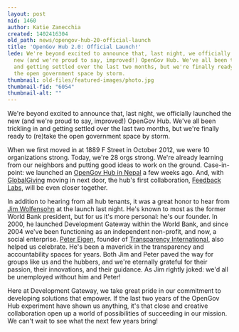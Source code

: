 ```yaml
---
layout: post
nid: 1460
author: Katie Zanecchia
created: 1402416304
old_path: news/opengov-hub-20-official-launch
title: 'OpenGov Hub 2.0: Official Launch!'
lede: We're beyond excited to announce that, last night, we officially launched the
  new (and we're proud to say, improved!) OpenGov Hub. We've all been trickling in
  and getting settled over the last two months, but we're finally ready to (re)take
  the open government space by storm.
thumbnail: old-files/featured-images/photo.jpg
thumbnail-fid: "6054"
thumbnail-alt: ""
---
```


We're beyond excited to announce that, last night, we officially launched the new (and we're proud to say, improved!) OpenGov Hub. We've all been trickling in and getting settled over the last two months, but we're finally ready to (re)take the open government space by storm.

When we first moved in at 1889 F Street in October 2012, we were 10 organizations strong. Today, we're 28 orgs strong. We're already learning from our neighbors and putting good ideas to work on the ground. Case-in-point: we launched an [OpenGov Hub in Nepal](http://opengovhub.org/nepal/ "OGH Nepal") a few weeks ago. And, with [GlobalGiving](http://www.globalgiving.org/ "GlobalGiving") moving in next door, the hub's first collaboration, [Feedback Labs](http://feedbacklabs.org/ "Feedback Labs"), will be even closer together.

In addition to hearing from all hub tenants, it was a great honor to hear from [Jim Wolfensohn](http://en.wikipedia.org/wiki/James_Wolfensohn) at the launch last night. He's known to most as the former World Bank president, but for us it's more personal: he's our founder. In 2000, he launched Development Gateway within the World Bank, and since 2004 we've been functioning as an independent non-profit, and now, a social enterprise. [Peter Eigen](http://en.wikipedia.org/wiki/Peter_Eigen), founder of [Transparency International](http://www.transparency.org/country), also helped us celebrate. He's been a maverick in the transparency and accountability spaces for years. Both Jim and Peter paved the way for groups like us and the hubbers, and we're eternally grateful for their passion, their innovations, and their guidance. As Jim rightly joked: we'd all be unemployed without him and Peter!

Here at Development Gateway, we take great pride in our commitment to developing solutions that empower. If the last two years of the OpenGov Hub experiment have shown us anything, it's that close and creative collaboration open up a world of possibilities of succeeding in our mission. We can't wait to see what the next few years bring!

